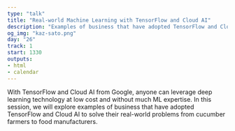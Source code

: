 ```yaml
---
type: "talk"
title: "Real-world Machine Learning with TensorFlow and Cloud AI"
description: "Examples of business that have adopted TensorFlow and Cloud AI to solve their real-world problems."
og_img: "kaz-sato.png"
day: "26"
track: 1
start: 1330
outputs:
- html
- calendar
---
```


With TensorFlow and Cloud AI from Google, anyone can leverage deep learning technology at low cost and without much ML expertise. In this session, we will explore examples of business that have adopted TensorFlow and Cloud AI to solve their real-world problems from cucumber farmers to food manufacturers.

<!--
TensorFlow, the open source library for machine learning from Google, has been democratizing the world of machine intelligence since its launch in 2015. With TensorFlow, combined with the scalability of Google’s Cloud AI Platform, now anyone can leverage deep learning technology at low cost and without much expertise. We will explore examples of business that have adopted TensorFlow and Cloud AI to solve their real-world problems: a cucumber farmer in Japan who was able to build a deep learning-based cucumber sorter by himself, a used car auction service using TF for classifying car models and parts, and a food manufacturer that has been able to increase productivity significantly in their baby food factory.
-->
